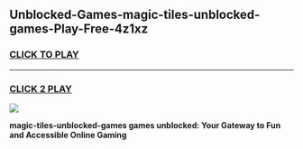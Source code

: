 
## Unblocked-Games-magic-tiles-unblocked-games-Play-Free-4z1xz
<h3>
<a href="https://premium76.site?title=magic-tiles-unblocked-games&ref=21A">CLICK TO PLAY</a></h3>
<hr>

<h3>
<a href="https://premium76.site?title=magic-tiles-unblocked-games&ref=21A">CLICK 2 PLAY</a>
  
</h3>

<a href="https://premium76.site?title=magic-tiles-unblocked-games&ref=21A"><img src="https://clearcache.store/games.png"></a>


**magic-tiles-unblocked-games games unblocked: Your Gateway to Fun and Accessible Online Gaming**
